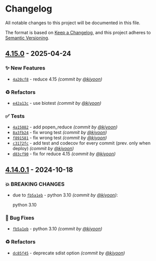 # Changelog
All notable changes to this project will be documented in this file.

The format is based on [Keep a Changelog](https://keepachangelog.com/en/1.0.0/),
and this project adheres to [Semantic Versioning](https://semver.org/spec/v2.0.0.html).

## [4.15.0] - 2025-04-24
### :sparkles: New Features
- [`4a20cf8`](https://github.com/deargen/py-reduce-binary/commit/4a20cf8e3a2f7fa028bf0ee313f84921f94db08a) - reduce 4.15 *(commit by [@kiyoon](https://github.com/kiyoon))*

### :recycle: Refactors
- [`e42a13c`](https://github.com/deargen/py-reduce-binary/commit/e42a13c61f8286769673137fb84ca895c05c7d21) - use biotest *(commit by [@kiyoon](https://github.com/kiyoon))*

### :white_check_mark: Tests
- [`4a15082`](https://github.com/deargen/py-reduce-binary/commit/4a15082c383c3cad29d12442e11697b6f836e214) - add popen_reduce *(commit by [@kiyoon](https://github.com/kiyoon))*
- [`8a3fb24`](https://github.com/deargen/py-reduce-binary/commit/8a3fb2468775649edeab12dc912026167f128337) - fix wrong test *(commit by [@kiyoon](https://github.com/kiyoon))*
- [`f891581`](https://github.com/deargen/py-reduce-binary/commit/f891581192dfdda0c75a5d6e86ebf80436749893) - fix wrong test *(commit by [@kiyoon](https://github.com/kiyoon))*
- [`c3172fc`](https://github.com/deargen/py-reduce-binary/commit/c3172fc8f0220b7f6016b3d40ba8969e985d590c) - add test and codecov for every commit (prev. only when deploy) *(commit by [@kiyoon](https://github.com/kiyoon))*
- [`d83cf90`](https://github.com/deargen/py-reduce-binary/commit/d83cf90bb2dee73fddbc328b323c552cdecd9f1a) - fix for reduce 4.15 *(commit by [@kiyoon](https://github.com/kiyoon))*


## [4.14.0.1] - 2024-10-18
### :boom: BREAKING CHANGES
- due to [`fb5a1eb`](https://github.com/deargen/py-reduce-binary/commit/fb5a1eb10ce9d9f6181ada2b7aadf2f79e638e26) - python 3.10 *(commit by [@kiyoon](https://github.com/kiyoon))*:

  python 3.10


### :bug: Bug Fixes
- [`fb5a1eb`](https://github.com/deargen/py-reduce-binary/commit/fb5a1eb10ce9d9f6181ada2b7aadf2f79e638e26) - python 3.10 *(commit by [@kiyoon](https://github.com/kiyoon))*

### :recycle: Refactors
- [`dc85f45`](https://github.com/deargen/py-reduce-binary/commit/dc85f45a6036df8322deefadd3aa3f6e41ed3ea5) - deprecate sdist option *(commit by [@kiyoon](https://github.com/kiyoon))*

[4.14.0.1]: https://github.com/deargen/py-reduce-binary/compare/v0.0.0...4.14.0.1
[4.15.0]: https://github.com/deargen/py-reduce-binary/compare/4.14.0.1...4.15.0
